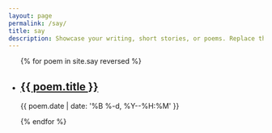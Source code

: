```yaml
---
layout: page
permalink: /say/
title: say
description: Showcase your writing, short stories, or poems. Replace this text with your description.
---
```


<ul class="post-list">
{% for poem in site.say reversed %}
    <li>
        <h2><a class="poem-title" href="{{ poem.url | prepend: site.baseurl }}">{{ poem.title }}</a></h2>
        <p class="post-meta">{{ poem.date | date: '%B %-d, %Y--%H:%M' }}</p>
      </li>
{% endfor %}
</ul>